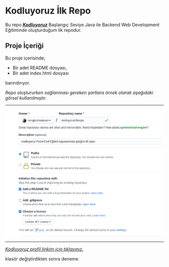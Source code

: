 # Kodluyoruz İlk Repo

Bu repo [***Kodluyoruz***](https://app.patika.dev/feyzameyza) Başlangıç Seviye Java ile Backend Web Development  Eğitiminde oluşturduğum ilk repodur.

## Proje İçeriği

Bu proje içerisinde;
- Bir adet README dosyası,
- Bir adet index.html dosyası

barındırıyor.

*Repo oluştururken sağlanması gereken şartlara örnek olarak aşağıdaki görsel kullanılmıştır.*

---

![repo örnek](https://raw.githubusercontent.com/Kodluyoruz/taskforce/main/git/odev1/figures/github.png)

---

[*Kodluyoruz profil linkim için tıklayınız.*](https://app.patika.dev/feyzameyza)

klasör değiştirdikten sonra deneme
